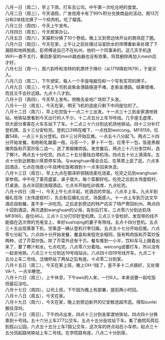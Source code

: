 八月一日（周二），早上下雨，打车去公司。中午第一次吃兑吧的食堂。</br> 
八月二日（周三），今天请假，广发信用卡有了99%积分兑换商品的活动，用13万分和2块钱兑换了一个绞肉机。吃了榴莲。</br> 
八月三日（周四），今天上午发布。</br> 
八月四日（周五），今天居家办公。</br> 
八月五日（周六），天猫积分换了10个卷纸。晚上又到旁边快开业的商场逛了圈。</br> 
八月六日（周日），今天在家，上午让之前处理过浴室防水的师傅重新来处理了下漏胶和地砖脱皮。彭师傅说自己不在杭州，他的一个同事来的。这几天手机连WiFi一直不太行，重启卧室的mesh路由器也没有效果，将其删除再加入mesh后才好。</br> 
八月七日（周一），周六到呼和浩特的机票终于降价（从1719降到1679），于是买入。</br> 
八月八日（周二），下午颁奖，每人一个手提电脑包和一个写有奖项的牌子。</br> 
八月九日（周三），今天上午司机说紫金港路隧道不堵，走紫金港路。结果很堵，而且又不会抄近路。九点十八才到。</br> 
八月十日（周四），今天早上发布。傍晚去金地广场剪了头发。</br> 
八月十一日（周五），今天在家。明天飞机的选座只剩下中间座位的了。</br> 
八月十二日（周六），早上吃完饭十一点二十三出发。十一点三十三到金家渡地铁站。地铁站里看到今天出行的人不少。十二点五分上车19号线。几乎座无虚席，但大部分乘客在火车东站下了车。十二点三十六分到达机场地铁站。四十三分补打登机牌。五十三分安检完。登机口39B在楼下，一点找到weicong。MF8159，位置54B。一点三十五分登机。四十三分开始后推。一点五十八分起飞。两点二十四分开始发餐。有盼盼乳酸菌一瓶，马芬一个，萝卜干一包，红枣干一包，饭是黑椒猪肉饭和芥菜炒饭二选一。选了黑椒猪肉饭。发完餐后，两点三十八分发饮料，选了椰汁。两点五十分吃完。四点二十五分着陆白塔机场。四点五十分上滴滴车。五点十分到达敕勒川草原停车场。与wanghuan等会合后，在草原上逛了逛。六点多回酒店，七点在俏皮小牛烧烤吃饭喝酒到十一点多回来休息。</br> 
八月十三日（周日），早上九点在御泽轩铜锅烧麦吃烧麦。吃完之后到wanghuan家参观。中午吃了蒙亮盛宴，桌子很大，每个菜都好吃。吃完之后到太伟度假村，打桌游。五点半回到浩翔酒店。七点半开始吃卯夜席，九点吃完。</br> 
八月十四日（周一），今天上午七点半起，吃酒店的早饭。八点半上车。九点半到婚礼现场（太伟度假村），先合影后婚礼仪式，场面感人。十一点上车到万达文华酒店自助餐。差不多一点吃完。之后走到旁边的特产店买了特产寄回杭州。两点四十回到酒店，再次遇到wanghuan的父母，告别后打车，三点零六分到达机场MF8160，座位46J。三点十三分打印好登机牌。三点三十安检好。发现带的线不能插在这次带的充电宝上，幸好sushiqing的妻子有带线。五点十四分登机。五点三十五出现乘客下机，空乘逐一确认登机行李归属。五点五十七分开始后推。六点零七分起飞。六点四十分开始发餐，餐盒和来程完全相同，饭有鸭肉饭和芥菜炒饭两种，试了芥菜炒饭。除了芥菜外还有干贝。餐车推到一小半，饮料车马上跟着出来了，要了椰汁和水。七点吃完。八点零八分着陆。weicong说要打车，所以没有一起坐地铁。八点三十七分到达19号线站台。八点四十四19号线开车。九点二十五分上车二号线，沈塘桥站了两站之后有座。十点零二分到家。</br> 
八月十五日（周二），今天在家上班，晚上OH-1挂了，差不多十二点搞好，又处理VA-1，一点半睡觉。</br> 
八月十六日（周三），上午休息，下午aws的人来，一行6人。本来说要一起吃饭但最后没吃。</br> 
八月十七日（周四），公司上班，下午因为晚上有部署，提前两小时回。</br> 
八月十八日（周五），今天在家。</br> 
八月十九日（周六），今天在家，晚上到旁边新开的亿安鲸选超市逛。得知sunlei搬往深圳。</br> 
八月二十日（周日），下午四点出发，四点十三分到金家渡地铁站，四点四十分换乘到十号线。五十六分上车277公交车。五点十五分岳坟站下车。看了曲院风荷后到孤山公园。六点五十五分上车7路公交车，这次车的终点站在小车桥。起点三十五分凤起路地铁站上车二号线。在学院路有座。八点二十分到家。</br> 
